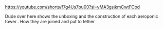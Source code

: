 https://youtube.com/shorts/f7g4Us7bu00?si=yMA3gsjkmCwtFCbd

Dude over here shows the unboxing and the construction of each aeroponic tower . 
How they are joined and put to tether 
